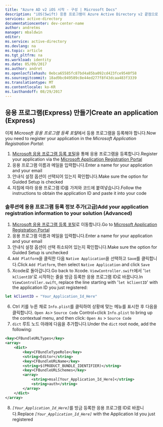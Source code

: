 ```yaml
---
title: "Azure AD v2 iOS 시작 - 구성 | Microsoft Docs"
description: "iOS(Swift) 응용 프로그램이 Azure Active Directory v2 끝점으로 보호되는 액세스 토큰을 필요로 하는 API를 호출하는 방식"
services: active-directory
documentationcenter: dev-center-name
author: andretms
manager: mbaldwin
editor: 
ms.service: active-directory
ms.devlang: na
ms.topic: article
ms.tgt_pltfrm: na
ms.workload: identity
ms.date: 05/09/2017
ms.author: andret
ms.openlocfilehash: 0ebca65585fc87bd4a85ba092cd423fce9540f58
ms.sourcegitcommit: 18ad9bc049589c8e44ed277f8f43dcaa483f3339
ms.translationtype: MT
ms.contentlocale: ko-KR
ms.lasthandoff: 08/29/2017
---
```

## <a name="create-an-application-express"></a><span data-ttu-id="30236-103">응용 프로그램(Express) 만들기</span><span class="sxs-lookup"><span data-stu-id="30236-103">Create an application (Express)</span></span>
<span data-ttu-id="30236-104">이제 *Microsoft 응용 프로그램 등록 포털*에서 등용 프로그램을 등록해야 합니다.</span><span class="sxs-lookup"><span data-stu-id="30236-104">Now you need to register your application in the *Microsoft Application Registration Portal*:</span></span>
1. <span data-ttu-id="30236-105">[Microsoft 응용 프로그램 등록 포털](https://apps.dev.microsoft.com/portal/register-app?appType=mobileAndDesktopApp&appTech=ios&step=configure)을 통해 응용 프로그램을 등록합니다.</span><span class="sxs-lookup"><span data-stu-id="30236-105">Register your application via the [Microsoft Application Registration Portal](https://apps.dev.microsoft.com/portal/register-app?appType=mobileAndDesktopApp&appTech=ios&step=configure)</span></span>
2.  <span data-ttu-id="30236-106">응용 프로그램 이름과 메일을 입력합니다.</span><span class="sxs-lookup"><span data-stu-id="30236-106">Enter a name for your application and your email</span></span>
3.  <span data-ttu-id="30236-107">안내식 설정 옵션이 선택되어 있는지 확인합니다.</span><span class="sxs-lookup"><span data-stu-id="30236-107">Make sure the option for Guided Setup is checked</span></span>
4.  <span data-ttu-id="30236-108">지침에 따라 응용 프로그램 ID를 가져와 코드에 붙여넣습니다.</span><span class="sxs-lookup"><span data-stu-id="30236-108">Follow the instructions to obtain the application ID and paste it into your code</span></span>

### <a name="add-your-application-registration-information-to-your-solution-advanced"></a><span data-ttu-id="30236-109">솔루션에 응용 프로그램 등록 정보 추가(고급)</span><span class="sxs-lookup"><span data-stu-id="30236-109">Add your application registration information to your solution (Advanced)</span></span>

1.  <span data-ttu-id="30236-110">[Microsoft 응용 프로그램 등록 포털](https://apps.dev.microsoft.com/portal/register-app)로 이동합니다.</span><span class="sxs-lookup"><span data-stu-id="30236-110">Go to [Microsoft Application Registration Portal](https://apps.dev.microsoft.com/portal/register-app)</span></span>
2.  <span data-ttu-id="30236-111">응용 프로그램 이름과 메일을 입력합니다.</span><span class="sxs-lookup"><span data-stu-id="30236-111">Enter a name for your application and your email</span></span>
3.  <span data-ttu-id="30236-112">안내식 설정 옵션이 선택 취소되어 있는지 확인합니다.</span><span class="sxs-lookup"><span data-stu-id="30236-112">Make sure the option for Guided Setup is unchecked</span></span>
4.  <span data-ttu-id="30236-113">`Add Platform`을 클릭한 다음 `Native Application`을 선택하고 `Save`를 클릭합니다.</span><span class="sxs-lookup"><span data-stu-id="30236-113">Click `Add Platform`, then select `Native Application` and click `Save`</span></span>
5.  <span data-ttu-id="30236-114">Xcode로 돌아갑니다.</span><span class="sxs-lookup"><span data-stu-id="30236-114">Go back to Xcode.</span></span> <span data-ttu-id="30236-115">`ViewController.swift`에서 '`let kClientID`'로 시작하는 줄을 방금 등록한 응용 프로그램 ID로 바꿉니다.</span><span class="sxs-lookup"><span data-stu-id="30236-115">In `ViewController.swift`, replace the line starting with '`let kClientID`' with the application ID you just registered:</span></span>

```swift
let kClientID = "Your_Application_Id_Here"
```

<!-- Workaround for Docs conversion bug -->
<ol start="6">
<li>
<span data-ttu-id="30236-116">Ctrl 키를 누른 채로 <code>Info.plist</code>를 클릭하여 상황에 맞는 메뉴를 표시한 후 다음을 클릭합니다. <code>Open As</code>> <code>Source Code</code>
</span><span class="sxs-lookup"><span data-stu-id="30236-116">Control+click <code>Info.plist</code> to bring up the contextual menu, and then click: <code>Open As</code> > <code>Source Code</code>
</span></span></li>
<li>
<span data-ttu-id="30236-117"><code>dict</code> 루트 노드 아래에 다음을 추가합니다.</span><span class="sxs-lookup"><span data-stu-id="30236-117">Under the <code>dict</code> root node, add the following:</span></span>
</li>
</ol>

```xml
<key>CFBundleURLTypes</key>
<array>
    <dict>
        <key>CFBundleTypeRole</key>
        <string>Editor</string>
        <key>CFBundleURLName</key>
        <string>$(PRODUCT_BUNDLE_IDENTIFIER)</string>
        <key>CFBundleURLSchemes</key>
        <array>
            <string>msal[Your_Application_Id_Here]</string>
            <string>auth</string>
        </array>
    </dict>
</array>
```
<ol start="8">
<li>
<span data-ttu-id="30236-118"><i><code>[Your_Application_Id_Here]</code></i>를 방금 등록한 응용 프로그램 ID로 바꿉니다.</span><span class="sxs-lookup"><span data-stu-id="30236-118">Replace <i><code>[Your_Application_Id_Here]</code></i> with the Application Id you just registered</span></span>
</li>
</ol>
